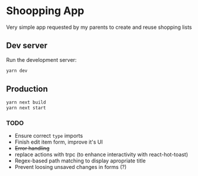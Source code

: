 # Shoopping App

Very simple app requested by my parents to create and reuse shopping lists

## Dev server

Run the development server:

```bash
yarn dev
```

## Production
```bash
yarn next build
yarn next start
```


### TODO
* Ensure correct `type` imports
* Finish edit item form, improve it's UI
* ~~Error handling~~
* replace actions with trpc (to enhance interactivity with react-hot-toast)
* Regex-based path matching to display apropriate title 
* Prevent loosing unsaved changes in forms (?)